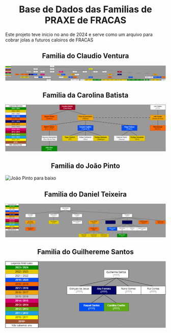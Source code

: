 <h1 align="center"> Base de Dados das Familias de PRAXE de FRACAS </h1>

<t align="center"> Este projeto teve inicio no ano de 2024 e serve como um arquivo para cobrar jolas a futuros caloiros de FRACAS </t>



<h2 align="center"> Familia do Claudio Ventura </h2>

<t align="center"> ![Claudio Ventura para baixo](/Familia_do_Claudio_Ventura.png)</t>



<h2 align="center"> Familia da Carolina Batista </h2>

<t align="center"> ![Carolina Batista para baixo](/Familia_da_Carolina_Batista.png)</t>



<h2 align="center"> Familia do João Pinto </h2>

<t align="center"> ![João Pinto para baixo](/Familia_do_João_Pinto.png)</t>



<h2 align="center"> Familia do Daniel Teixeira </h2>

<t align="center"> ![Daniel Teixeira para baixo](/Familia_do_Daniel_Teixeira.png) </t>



<h2 align="center"> Familia do Guilhereme Santos </h2>

<t align="center"> ![Guilherme Santos para baixo](/Familia_do_Guilherme_Santos.png) </t>
